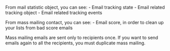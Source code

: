 From mail statistic object, you can see: - Email tracking state - Email
related tracking object - Email related tracking events

From mass mailing contact, you can see: - Email score, in order to clean
up your lists from bad score emails

Mass mailing emails are sent only to recipients once. If you want to
send emails again to all the recipients, you must duplicate mass
mailing.
